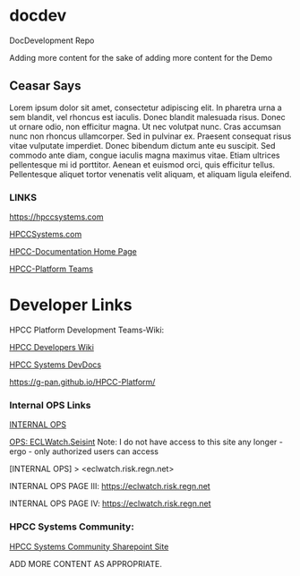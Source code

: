 # docdev
DocDevelopment Repo

Adding more content 
for the sake of adding more content for the Demo

## Ceasar Says 

Lorem ipsum dolor sit amet, consectetur adipiscing elit. In pharetra urna a sem blandit, vel rhoncus est iaculis. Donec blandit malesuada risus. Donec ut ornare odio, non efficitur magna. Ut nec volutpat nunc. Cras accumsan nunc non rhoncus ullamcorper. Sed in pulvinar ex. Praesent consequat risus vitae vulputate imperdiet. Donec bibendum dictum ante eu suscipit. Sed commodo ante diam, congue iaculis magna maximus vitae. Etiam ultrices pellentesque mi id porttitor. Aenean et euismod orci, quis efficitur tellus. Pellentesque aliquet tortor venenatis velit aliquam, et aliquam ligula eleifend.

### LINKS 
<https://hpccsystems.com>

[HPCCSystems.com](https://hpccsystems.com)

[HPCC-Documentation Home Page](https://reedelsevier.sharepoint.com/sites/HPCCSystemsDocumentationHome)

[HPCC-Platform Teams](https://reedelsevier.sharepoint.com/sites/OG-HPCCPlatformTeam)

# Developer Links
HPCC Platform Development Teams-Wiki:


[HPCC Developers Wiki](https://reedelsevier.sharepoint.com/:o:/r/sites/OG-HPCCPlatformTeam/SiteAssets/OG-HPCC%20Platform%20Team%20Notebook?d=wbadf11fdaa0145838b644423ace873c9&csf=1&web=1&e=8AvouV)

[HPCC Systems DevDocs](https://g-pan.github.io/HPCC-Platform/devdoc/README.html)

https://g-pan.github.io/HPCC-Platform/

### Internal OPS Links
[INTERNAL OPS](https://eclwatch.risk.regn.net)

[OPS: ECLWatch.Seisint](http://eclwatch.seisint.com/)
 Note: I do not have access to this site any longer - ergo -  only authorized users can access 
 
[INTERNAL OPS] > <eclwatch.risk.regn.net>

INTERNAL OPS PAGE III:  https://eclwatch.risk.regn.net

INTERNAL OPS PAGE IV:  <https://eclwatch.risk.regn.net>


### HPCC Systems Community:
[HPCC Systems Community Sharepoint Site](https://reedelsevier.sharepoint.com/:u:/r/sites/the_Link/HPCC/SitePages/Home.aspx?csf=1&web=1&e=ktxtBP)

ADD MORE CONTENT AS APPROPRIATE.
